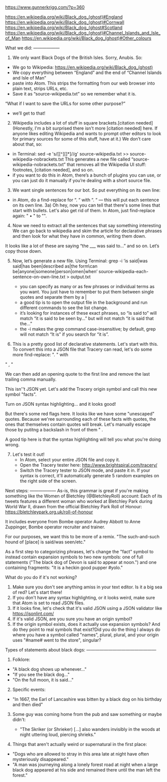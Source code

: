 https://www.gunnerkrigg.com/?p=360

https://en.wikipedia.org/wiki/Black_dog_(ghost)#England
https://en.wikipedia.org/wiki/Black_dog_(ghost)#Cornwall
https://en.wikipedia.org/wiki/Black_dog_(ghost#Scotland
https://en.wikipedia.org/wiki/Black_dog_(ghost)#Channel_Islands_and_Isle_of_Man
https://en.wikipedia.org/wiki/Black_dog_(ghost)#Other_colours





What we did:
——————
1. We only want Black Dogs of the British Isles. Sorry, Anubis. So:
- We go to Wikipedia: https://en.wikipedia.org/wiki/Black_dog_(ghost)
- We copy everything between “England” and the end of “Channel Islands and Isle of Man”
- paste into Atom. This strips the formatting from our web browser into plain text, strips URLs, etc.
- Save it as “source-wikipedia.txt” so we remember what it is.

“What if I want to save the URLs for some other purpose?”
- we’ll get to that!



2. Wikipedia includes a lot of stuff in square brackets.[citation needed] (Honestly, I'm a bit surprised there isn't more [citation needed] here. If anyone likes editing Wikipedia and wants to prompt other editors to look for primary sources for some of this stuff, have at it.)
We don’t care about that, so:
- in Terminal:
    sed -e 's/\[[^][]*\]//g' source-wikipedia.txt >> source-wikipedia-nobrackets.txt
This generates a new file called “source-wikipedia-nobrackets.txt” that removes all the Wikipedia UI stuff: footnotes, [citation needed], and so on.
- if you want to do this in Atom, there’s a bunch of plugins you can use, or you can just do it manually if you’re dealing with a short source file.



3. We want single sentences for our bot. So put everything on its own line:
- in Atom, do a find-replace for “. “ with “.
“ — this will put each sentence on its own line.
3a) Oh hey, now you can tell that there's some lines that start with bullets. Let's also get rid of them. In Atom, just find-replace again: "  • " to "".



4. Now we need to extract all the sentences that say something interesting
We can go back to wikipedia and skim the article for declarative phrases and then look for what they have in common, writing them down.

It looks like a lot of these are saying “the ___ was said to…” and so on. Let’s copy those down.



5. Now, let’s generate a new file. Using Terminal:
grep -i ’is said\|was said\|has been\|described as\|the form\can be\|anyone\|someone\|person\|omen\|when’ source-wikipedia-each-sentence-on-own-line.txt > output.txt
    - you can specify as many or as few phrases or individual terms as you want. You just have to remember to put them between single quotes and separate them by a \|
    - a good tip is to open the output file in the background and run different commands to see the list change.
    - it’s looking for instances of these exact phrases, so “is said to” will match “it is said to be seen by…” but will not match “it is said that the…”
    - the -i makes the grep command case-insensitive; by default, grep will not match “It is” if you search for “it is”.


6. This is a pretty good list of declarative statements. Let's start with this. To convert this into a JSON file that Tracery can read, let's do some more find-replace: ".
" with

"
    ,
    "

We can then add an opening quote to the first line and remove the last trailing comma manually.

This isn''t JSON yet. Let's add the Tracery origin symbol and call this new symbol "facts".

Turn on JSON syntax highlighting… and it looks good!

But there's some red flags here. It looks like we have some "unescaped" quotes. Because we'ree surrounding each of these facts with quotes, the ones that themselves contain quotes will break. Let's manually escape those by putitng a backslash in front of them \" .

A good tip here is that the syntax highlighting will tell you what you're doing wrong.



7. Let's test it out!
    - In Atom, select your entire JSON file and copy it.
    - Open the Tracery tester here: http://www.brightspiral.com/tracery/
    - Switch the Tracery tester to JSON mode, and paste it in. If your syntax is correct, it'll automatically generate 5 random examples on the right side of the screen.


Next steps:
——————
As-is, this grammar is great if you're making something like the Women of Bletchley (@BletchleyRoll) account: Each of its tweets features a different woman who worked at Bletchley Park during World War II, drawn from the official Bletchley Park Roll of Honour: https://bletchleypark.org.uk/roll-of-honour

It includes everyone from Bombe operator Audrey Abbott to Anne Zuppinger, Bombe operator recruiter and trainer.

For our purposes, we want this to be more of a remix. "The such-and-such hound of [place] is said/was seen/etc."

As a first step to categorizing phrases, let's change the "fact" symbol to instead contain expansion symbols to two new symbols: one of full statements ("The black dog of Devon is said to appear at noon.") and one containing fragments: "It is a heckin good pupper #yolo."


What do you do if it's not working?
1. Make sure you don't see anything amiss in your text editor. Is it a big sea of red? Let's start there!
2. If you don't have any syntax highlighting, or it looks weird, make sure that Atom is set to read JSON files.
3. If it looks fine, let's check that it's valid JSON using a JSON validator like https://jsonlint.com/
4. If it's valid JSON, are you sure you have an origin symbol?
5. If the origin symbol exists, does it actually use expansion symbols? And do they point to real symbols that exist?Did you do the thing I always do where you have a symbol called "names", plural, plural, and your origin uses "#name# went to the store", singular?




Types of statements about black dogs:
————————————————
1. Folklore:
  - "A black dog shows up whenever…"
  - "If you see the black dog…"
  - "On the full moon, it is said…"

2. Specific events:
  - "In 1667, the Earl of Lancashire was bitten by a black dog on his birthday and then died"

3. Some guy was coming home from the pub and saw something or maybe didn't:
    - "The Skriker (or Shrieker) […] also wanders invisibly in the woods at night uttering loud, piercing shrieks."

4. Things that aren't actually weird or supernatural in the first place:
  - "Dogs who are allowed to stray in this area late at night have often mysteriously disappeared."
  - "A man was journeying along a lonely forest road at night when a large black dog appeared at his side and remained there until the man left the forest."

